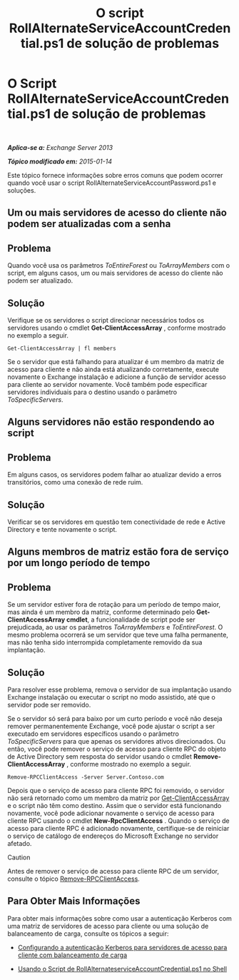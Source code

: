 ﻿---
title: 'O script RollAlternateServiceAccountCredential.ps1 de solução de problemas'
TOCTitle: O Script RollAlternateServiceAccountCredential.ps1 de solução de problemas
ms:assetid: 2bbf36d3-eb89-4f92-a8de-259a7cb64d62
ms:mtpsurl: https://technet.microsoft.com/pt-br/library/Ff808310(v=EXCHG.150)
ms:contentKeyID: 63914374
ms.date: 05/22/2018
mtps_version: v=EXCHG.150
ms.translationtype: MT
---

# O Script RollAlternateServiceAccountCredential.ps1 de solução de problemas

 

_**Aplica-se a:** Exchange Server 2013_

_**Tópico modificado em:** 2015-01-14_

Este tópico fornece informações sobre erros comuns que podem ocorrer quando você usar o script RollAlternateServiceAccountPassword.ps1 e soluções.

## Um ou mais servidores de acesso do cliente não podem ser atualizadas com a senha

## Problema

Quando você usa os parâmetros *ToEntireForest* ou *ToArrayMembers* com o script, em alguns casos, um ou mais servidores de acesso do cliente não podem ser atualizado.

## Solução

Verifique se os servidores o script direcionar necessários todos os servidores usando o cmdlet **Get-ClientAccessArray** , conforme mostrado no exemplo a seguir.

    Get-ClientAccessArray | fl members

Se o servidor que está falhando para atualizar é um membro da matriz de acesso para cliente e não ainda está atualizando corretamente, execute novamente o Exchange instalação e adicione a função de servidor acesso para cliente ao servidor novamente. Você também pode especificar servidores individuais para o destino usando o parâmetro *ToSpecificServers*.

## Alguns servidores não estão respondendo ao script

## Problema

Em alguns casos, os servidores podem falhar ao atualizar devido a erros transitórios, como uma conexão de rede ruim.

## Solução

Verificar se os servidores em questão tem conectividade de rede e Active Directory e tente novamente o script.

## Alguns membros de matriz estão fora de serviço por um longo período de tempo

## Problema

Se um servidor estiver fora de rotação para um período de tempo maior, mas ainda é um membro da matriz, conforme determinado pelo **Get-ClientAccessArray cmdlet**, a funcionalidade de script pode ser prejudicada, ao usar os parâmetros *ToArrayMembers* e *ToEntireForest*. O mesmo problema ocorrerá se um servidor que teve uma falha permanente, mas não tenha sido interrompida completamente removido da sua implantação.

## Solução

Para resolver esse problema, remova o servidor de sua implantação usando Exchange instalação ou executar o script no modo assistido, até que o servidor pode ser removido.

Se o servidor só será para baixo por um curto período e você não deseja remover permanentemente Exchange, você pode ajustar o script a ser executado em servidores específicos usando o parâmetro *ToSpecificServers* para que apenas os servidores ativos direcionados. Ou então, você pode remover o serviço de acesso para cliente RPC do objeto de Active Directory sem resposta do servidor usando o cmdlet **Remove-ClientAccessArray** , conforme mostrado no exemplo a seguir.

    Remove-RPCClientAccess -Server Server.Contoso.com

Depois que o serviço de acesso para cliente RPC foi removido, o servidor não será retornado como um membro da matriz por [Get-ClientAccessArray](https://technet.microsoft.com/pt-br/library/dd297976\(v=exchg.150\)) e o script não têm como destino. Assim que o servidor está funcionando novamente, você pode adicionar novamente o serviço de acesso para cliente RPC usando o cmdlet **New-RpcClientAccess** . Quando o serviço de acesso para cliente RPC é adicionado novamente, certifique-se de reiniciar o serviço de catálogo de endereços do Microsoft Exchange no servidor afetado.


> [!CAUTION]
> Antes de remover o serviço de acesso para cliente RPC de um servidor, consulte o tópico <A href="https://technet.microsoft.com/pt-br/library/dd298151(v=exchg.150)">Remove-RPCClientAccess</A>.



## Para Obter Mais Informações

Para obter mais informações sobre como usar a autenticação Kerberos com uma matriz de servidores de acesso para cliente ou uma solução de balanceamento de carga, consulte os tópicos a seguir:

  - [Configurando a autenticação Kerberos para servidores de acesso para cliente com balanceamento de carga](configuring-kerberos-authentication-for-load-balanced-client-access-servers-exchange-2013-help.md)

  - [Usando o Script de RollAlternateserviceAccountCredential.ps1 no Shell](using-the-rollalternateserviceaccountcredential-ps1-script-in-the-shell-exchange-2013-help.md)

